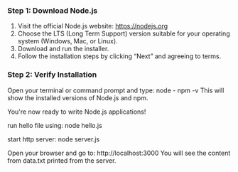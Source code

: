 ### Step 1: Download Node.js

1. Visit the official Node.js website: https://nodejs.org
2. Choose the LTS (Long Term Support) version suitable for your operating system (Windows, Mac, or Linux).
3. Download and run the installer.
4. Follow the installation steps by clicking “Next” and agreeing to terms.

### Step 2: Verify Installation

Open your terminal or command prompt and type:
node -
npm -v
This will show the installed versions of Node.js and npm.

You're now ready to write Node.js applications!

run hello file using:
node hello.js 


start http server:
node server.js

Open your browser and go to:
http://localhost:3000
You will see the content from data.txt printed from the server.

